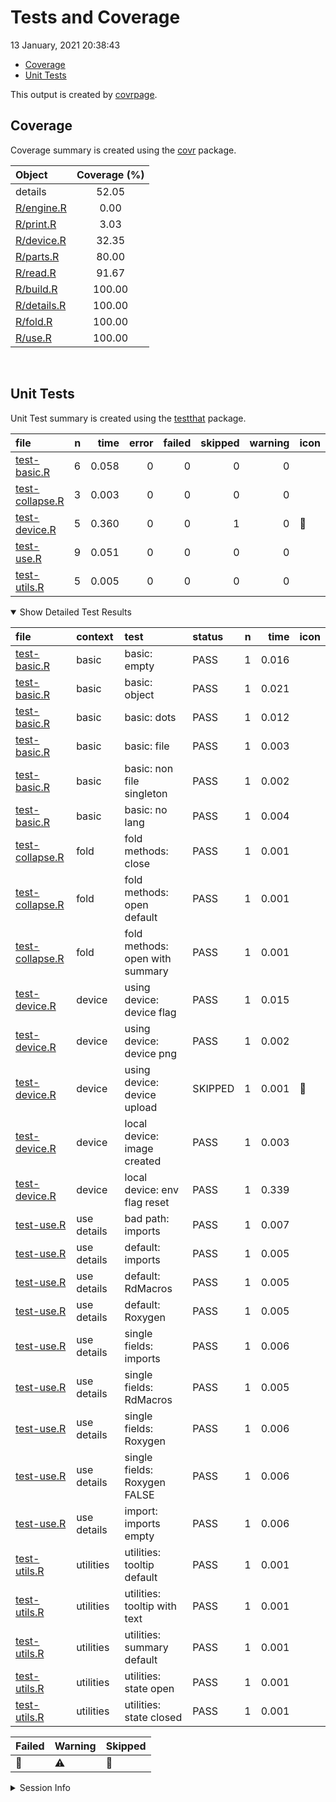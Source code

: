 Tests and Coverage
================
13 January, 2021 20:38:43

-   [Coverage](#coverage)
-   [Unit Tests](#unit-tests)

This output is created by
[covrpage](https://github.com/yonicd/covrpage).

## Coverage

Coverage summary is created using the
[covr](https://github.com/r-lib/covr) package.

| Object                        | Coverage (%) |
|:------------------------------|:------------:|
| details                       |    52.05     |
| [R/engine.R](../R/engine.R)   |     0.00     |
| [R/print.R](../R/print.R)     |     3.03     |
| [R/device.R](../R/device.R)   |    32.35     |
| [R/parts.R](../R/parts.R)     |    80.00     |
| [R/read.R](../R/read.R)       |    91.67     |
| [R/build.R](../R/build.R)     |    100.00    |
| [R/details.R](../R/details.R) |    100.00    |
| [R/fold.R](../R/fold.R)       |    100.00    |
| [R/use.R](../R/use.R)         |    100.00    |

<br>

## Unit Tests

Unit Test summary is created using the
[testthat](https://github.com/r-lib/testthat) package.

| file                                        |   n |  time | error | failed | skipped | warning | icon |
|:--------------------------------------------|----:|------:|------:|-------:|--------:|--------:|:-----|
| [test-basic.R](testthat/test-basic.R)       |   6 | 0.058 |     0 |      0 |       0 |       0 |      |
| [test-collapse.R](testthat/test-collapse.R) |   3 | 0.003 |     0 |      0 |       0 |       0 |      |
| [test-device.R](testthat/test-device.R)     |   5 | 0.360 |     0 |      0 |       1 |       0 | 🔶    |
| [test-use.R](testthat/test-use.R)           |   9 | 0.051 |     0 |      0 |       0 |       0 |      |
| [test-utils.R](testthat/test-utils.R)       |   5 | 0.005 |     0 |      0 |       0 |       0 |      |

<details open>
<summary>
Show Detailed Test Results
</summary>

| file                                                | context     | test                            | status  |   n |  time | icon |
|:----------------------------------------------------|:------------|:--------------------------------|:--------|----:|------:|:-----|
| [test-basic.R](testthat/test-basic.R#L6_L9)         | basic       | basic: empty                    | PASS    |   1 | 0.016 |      |
| [test-basic.R](testthat/test-basic.R#L13_L16)       | basic       | basic: object                   | PASS    |   1 | 0.021 |      |
| [test-basic.R](testthat/test-basic.R#L20_L23)       | basic       | basic: dots                     | PASS    |   1 | 0.012 |      |
| [test-basic.R](testthat/test-basic.R#L27_L30)       | basic       | basic: file                     | PASS    |   1 | 0.003 |      |
| [test-basic.R](testthat/test-basic.R#L34_L37)       | basic       | basic: non file singleton       | PASS    |   1 | 0.002 |      |
| [test-basic.R](testthat/test-basic.R#L41_L44)       | basic       | basic: no lang                  | PASS    |   1 | 0.004 |      |
| [test-collapse.R](testthat/test-collapse.R#L6_L9)   | fold        | fold methods: close             | PASS    |   1 | 0.001 |      |
| [test-collapse.R](testthat/test-collapse.R#L13_L16) | fold        | fold methods: open default      | PASS    |   1 | 0.001 |      |
| [test-collapse.R](testthat/test-collapse.R#L20_L23) | fold        | fold methods: open with summary | PASS    |   1 | 0.001 |      |
| [test-device.R](testthat/test-device.R#L16)         | device      | using device: device flag       | PASS    |   1 | 0.015 |      |
| [test-device.R](testthat/test-device.R#L20)         | device      | using device: device png        | PASS    |   1 | 0.002 |      |
| [test-device.R](testthat/test-device.R#L24)         | device      | using device: device upload     | SKIPPED |   1 | 0.001 | 🔶    |
| [test-device.R](testthat/test-device.R#L43)         | device      | local device: image created     | PASS    |   1 | 0.003 |      |
| [test-device.R](testthat/test-device.R#L47)         | device      | local device: env flag reset    | PASS    |   1 | 0.339 |      |
| [test-use.R](testthat/test-use.R#L8_L10)            | use details | bad path: imports               | PASS    |   1 | 0.007 |      |
| [test-use.R](testthat/test-use.R#L20_L23)           | use details | default: imports                | PASS    |   1 | 0.005 |      |
| [test-use.R](testthat/test-use.R#L27_L30)           | use details | default: RdMacros               | PASS    |   1 | 0.005 |      |
| [test-use.R](testthat/test-use.R#L35_L38)           | use details | default: Roxygen                | PASS    |   1 | 0.005 |      |
| [test-use.R](testthat/test-use.R#L50_L53)           | use details | single fields: imports          | PASS    |   1 | 0.006 |      |
| [test-use.R](testthat/test-use.R#L61_L64)           | use details | single fields: RdMacros         | PASS    |   1 | 0.005 |      |
| [test-use.R](testthat/test-use.R#L72_L75)           | use details | single fields: Roxygen          | PASS    |   1 | 0.006 |      |
| [test-use.R](testthat/test-use.R#L83_L86)           | use details | single fields: Roxygen FALSE    | PASS    |   1 | 0.006 |      |
| [test-use.R](testthat/test-use.R#L102)              | use details | import: imports empty           | PASS    |   1 | 0.006 |      |
| [test-utils.R](testthat/test-utils.R#L6_L9)         | utilities   | utilities: tooltip default      | PASS    |   1 | 0.001 |      |
| [test-utils.R](testthat/test-utils.R#L13_L16)       | utilities   | utilities: tooltip with text    | PASS    |   1 | 0.001 |      |
| [test-utils.R](testthat/test-utils.R#L21_L24)       | utilities   | utilities: summary default      | PASS    |   1 | 0.001 |      |
| [test-utils.R](testthat/test-utils.R#L28_L31)       | utilities   | utilities: state open           | PASS    |   1 | 0.001 |      |
| [test-utils.R](testthat/test-utils.R#L35_L38)       | utilities   | utilities: state closed         | PASS    |   1 | 0.001 |      |

| Failed | Warning | Skipped |
|:-------|:--------|:--------|
| 🛑      | ⚠️      | 🔶       |

</details>
<details>
<summary>
Session Info
</summary>

| Field    | Value                               |
|:---------|:------------------------------------|
| Version  | R version 3.6.3 (2020-02-29)        |
| Platform | x86\_64-apple-darwin15.6.0 (64-bit) |
| Running  | macOS Catalina 10.15.7              |
| Language | en\_US                              |
| Timezone | America/New\_York                   |

| Package  | Version |
|:---------|:--------|
| testthat | 3.0.0   |
| covr     | 3.5.0   |
| covrpage | 0.1     |

</details>
<!--- Final Status : skipped/warning --->
